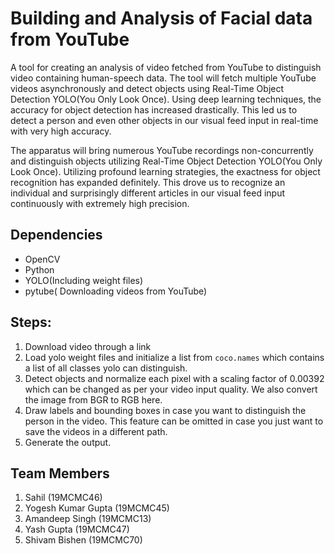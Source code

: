 # Building and Analysis of Facial data from YouTube
A tool for creating an analysis of video fetched from YouTube to distinguish video containing human-speech data.
The tool will fetch multiple YouTube videos asynchronously and detect objects using Real-Time Object Detection YOLO(You Only Look Once). Using deep learning techniques, the accuracy for object detection has increased drastically. This led us to detect a person and even other objects in our visual feed input in real-time with very high accuracy.

The apparatus will bring numerous YouTube recordings non-concurrently and distinguish objects utilizing Real-Time Object Detection YOLO(You Only Look Once). Utilizing profound learning strategies, the exactness for object recognition has expanded definitely. This drove us to recognize an individual and surprisingly different articles in our visual feed input continuously with extremely high precision. 



## Dependencies
*  OpenCV
*  Python
* YOLO(Including weight files)
* pytube( Downloading videos from YouTube)


## Steps:
1. Download video through a link
2. Load yolo weight files and initialize a list from `coco.names` which contains a list of all classes yolo can distinguish.
3. Detect objects and normalize each pixel with a scaling factor of 0.00392 which can be changed as per your video input quality. We also convert the image from BGR to RGB here.
4. Draw labels and bounding boxes in case you want to distinguish the person in the video. This feature can be omitted in case you just want to save the videos in a different path.
5. Generate the output.



## Team Members

1. Sahil (19MCMC46)
2. Yogesh Kumar Gupta (19MCMC45)
3. Amandeep Singh (19MCMC13)
4. Yash Gupta (19MCMC47)
5. Shivam Bishen (19MCMC70)
